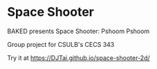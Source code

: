 # Space Shooter
BAKED presents Space Shooter: Pshoom Pshoom

Group project for CSULB's CECS 343

Try it at https://DJTai.github.io/space-shooter-2d/
